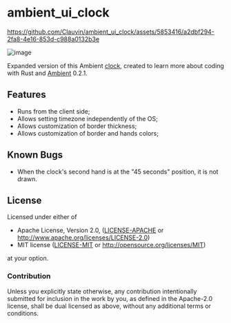 # ambient_ui_clock

https://github.com/Clauvin/ambient_ui_clock/assets/5853416/a2dbf294-2fa8-4e16-853d-c988a0132b3e

![image](https://github.com/Clauvin/ambient_ui_clock/assets/5853416/62079177-30e2-4ccc-96f4-db91a96c381a)

Expanded version of this Ambient [clock](https://github.com/AmbientRun/Ambient/blob/99becb620536bca5475e38317128f2300102d50f/guest/rust/examples/ui/clock/src/client.rs), created to learn more about coding with Rust and [Ambient](https://github.com/AmbientRun/Ambient) 0.2.1.

## Features

* Runs from the client side;
* Allows setting timezone independently of the OS;
* Allows customization of border thickness;
* Allows customization of border and hands colors;

## Known Bugs

* When the clock's second hand is at the "45 seconds" position, it is not drawn.

## License

Licensed under either of

- Apache License, Version 2.0, ([LICENSE-APACHE](LICENSE-APACHE) or http://www.apache.org/licenses/LICENSE-2.0)
- MIT license ([LICENSE-MIT](LICENSE-MIT) or http://opensource.org/licenses/MIT)

at your option.

### Contribution

Unless you explicitly state otherwise, any contribution intentionally submitted
for inclusion in the work by you, as defined in the Apache-2.0 license, shall be dual licensed as above, without any
additional terms or conditions.
